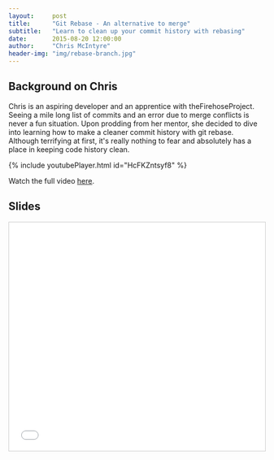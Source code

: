 ```yaml
---
layout:     post
title:      "Git Rebase - An alternative to merge"
subtitle:   "Learn to clean up your commit history with rebasing"
date:       2015-08-20 12:00:00
author:     "Chris McIntyre"
header-img: "img/rebase-branch.jpg"
---
```


## Background on Chris

Chris is an aspiring developer and an apprentice with theFirehoseProject. Seeing a mile long list of commits and an error due to merge conflicts is never a fun situation. Upon prodding from her mentor, she decided to dive into learning how to make a cleaner commit history with git rebase. Although terrifying at first, it's really nothing to fear and absolutely has a place in keeping code history clean. 

{% include youtubePlayer.html id="HcFKZntsyf8" %}

Watch the full video [here](https://www.youtube.com/watch?v=HcFKZntsyf8).

## Slides

<iframe src="//www.slideshare.net/slideshow/embed_code/key/CEYt1RfqkVDjku" width="900" height="450" frameborder="0" marginwidth="0" marginheight="0" scrolling="no" style="border:1px solid #CCC; border-width:1px; margin-bottom:5px; max-width: 100%;" allowfullscreen> </iframe> 